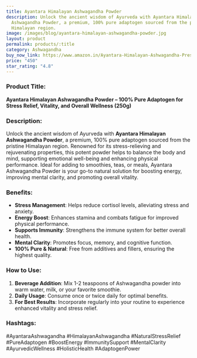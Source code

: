 ```yaml
---
title: Ayantara Himalayan Ashwagandha Powder
description: Unlock the ancient wisdom of Ayurveda with Ayantara Himalayan
  Ashwagandha Powder, a premium, 100% pure adaptogen sourced from the pristine
  Himalayan region.
image: /images/blog/ayantara-himalayan-ashwagandha-powder.jpg
layout: product
permalink: products/:title
category: Ashwagandha
buy_now_link: https://www.amazon.in/Ayantara-Himalayan-Ashwagandha-Preservatives-Effective/dp/B0CLB79MCQ/ref=sr_1_24_sspa?crid=1GYTAEQXSPQJD&tag=ayushmonk-21
price: "450"
star_rating: "4.8"
---
```

### Product Title:
**Ayantara Himalayan Ashwagandha Powder – 100% Pure Adaptogen for Stress Relief, Vitality, and Overall Wellness (250g)**

### Description:
Unlock the ancient wisdom of Ayurveda with **Ayantara Himalayan Ashwagandha Powder**, a premium, 100% pure adaptogen sourced from the pristine Himalayan region. Renowned for its stress-relieving and rejuvenating properties, this potent powder helps to balance the body and mind, supporting emotional well-being and enhancing physical performance. Ideal for adding to smoothies, teas, or meals, Ayantara Ashwagandha Powder is your go-to natural solution for boosting energy, improving mental clarity, and promoting overall vitality.

### Benefits:
- **Stress Management**: Helps reduce cortisol levels, alleviating stress and anxiety.
- **Energy Boost**: Enhances stamina and combats fatigue for improved physical performance.
- **Supports Immunity**: Strengthens the immune system for better overall health.
- **Mental Clarity**: Promotes focus, memory, and cognitive function.
- **100% Pure & Natural**: Free from additives and fillers, ensuring the highest quality.

### How to Use:
1. **Beverage Addition**: Mix 1-2 teaspoons of Ashwagandha powder into warm water, milk, or your favorite smoothie.
2. **Daily Usage**: Consume once or twice daily for optimal benefits.
3. **For Best Results**: Incorporate regularly into your routine to experience enhanced vitality and stress relief.

### Hashtags:
#AyantaraAshwagandha #HimalayanAshwagandha #NaturalStressRelief #PureAdaptogen #BoostEnergy #ImmunitySupport #MentalClarity #AyurvedicWellness #HolisticHealth #AdaptogenPower
